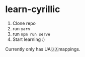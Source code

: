 # learn-cyrillic
1) Clone repo
2) run `yarn`
3) run `npm run serve`
4) Start learning :)

Currently only has UA🇺🇦mappings.
